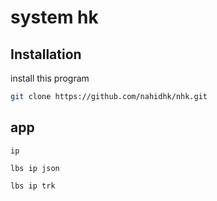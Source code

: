 # system hk



## Installation

install this program

```bash
git clone https://github.com/nahidhk/nhk.git
```

## app

```
ip
```
```
lbs ip json
```
``` 
lbs ip trk
```
